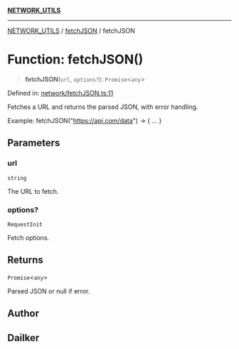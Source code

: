 [**NETWORK_UTILS**](../../README.md)

***

[NETWORK_UTILS](../../README.md) / [fetchJSON](../README.md) / fetchJSON

# Function: fetchJSON()

> **fetchJSON**(`url`, `options?`): `Promise`\<`any`\>

Defined in: [network/fetchJSON.ts:11](https://github.com/dailker/everyutil/blob/26e2bb73429918cf0d08899e9efd90b82a42c92e/src/network/fetchJSON.ts#L11)

Fetches a URL and returns the parsed JSON, with error handling.

Example: fetchJSON("https://api.com/data") → { ... }

## Parameters

### url

`string`

The URL to fetch.

### options?

`RequestInit`

Fetch options.

## Returns

`Promise`\<`any`\>

Parsed JSON or null if error.

## Author

## Dailker
